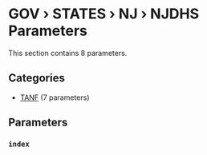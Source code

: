# GOV › STATES › NJ › NJDHS Parameters

This section contains 8 parameters.

## Categories

- [TANF](tanf/index.md) (7 parameters)

## Parameters

### `index`

